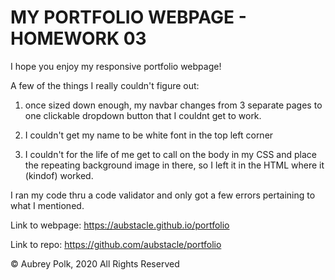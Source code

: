 # MY PORTFOLIO WEBPAGE - HOMEWORK 03

I hope you enjoy my responsive portfolio webpage! 

A few of the things I really couldn't figure out: 

1) once sized down enough, my navbar changes from 3 separate pages to one clickable dropdown button that I couldnt get to work. 

2) I couldn't get my name to be white font in the top left corner

3) I couldn't for the life of me get to call on the body in my CSS and place the repeating background image in there, so I left it in the HTML where it (kindof) worked. 

I ran my code thru a code validator and only got a few errors pertaining to what I mentioned. 

Link to webpage: https://aubstacle.github.io/portfolio

Link to repo: https://github.com/aubstacle/portfolio



© Aubrey Polk, 2020
All Rights Reserved
